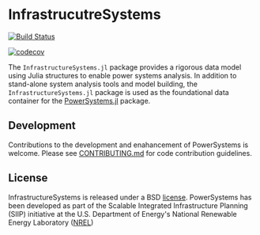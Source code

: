 # InfrastrucutreSystems

[![Build Status](https://travis-ci.org/NREL/PowerSystems.jl.svg?branch=master)](https://travis-ci.org/NREL/InfrastructureSystems.jl)

[![codecov](https://codecov.io/gh/NREL/PowerSystems.jl/branch/master/graph/badge.svg)](https://codecov.io/gh/NREL/InfrastructureSystems.jl)

The `InfrastructureSystems.jl` package provides a rigorous data model using Julia structures to enable power systems analysis. In addition to stand-alone system analysis tools and model building, the `InfrastructureSystems.jl` package is used as the foundational data container for the [PowerSystems.jl](https://github.com/NREL/PowerSystems.jl) package.

## Development

Contributions to the development and enahancement of PowerSystems is welcome. Please see [CONTRIBUTING.md](https://github.com/NREL/InfrastructureSystems.jl/blob/master/CONTRIBUTING.md) for code contribution guidelines.

## License

InfrastructureSystems is released under a BSD [license](https://github.com/NREL/InfrastructureSystems.jl/blob/master/LICENSE). PowerSystems has been developed as part of the Scalable Integrated Infrastructure Planning (SIIP)
initiative at the U.S. Department of Energy's National Renewable Energy Laboratory ([NREL](https://www.nrel.gov/))
